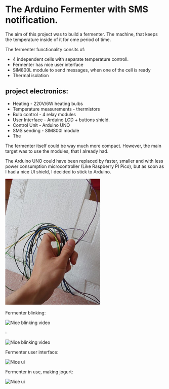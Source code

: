 <h1>The Arduino Fermenter with SMS notification.</h1>
<p>The aim of this project was to build a fermenter. The machine, that keeps the temperature inside of it for ome period of time.</p>

<p>The fermenter functionality consits of:</p>
<ul>
  <li>4 independent cells with separate temperature controll.</li>
  <li>Fermenter has nice user interface</li>
  <li>SIM800L module to send messages, when one of the cell is ready</li>
  <li>Thermal isolation</li>
</ul>

<h2>project electronics:</h2>
<ul>
  <li>Heating - 220V/6W heating bulbs</li>
  <li>Temperature measurements - thermistors</li>
  <li>Bulb control - 4 relay modules</li>
  <li>User Interface - Arduino LCD + buttons shield.</li>
  <li>Control Unit - Arduino UNO</li>
  <li>SMS sending - SIM800l module</li>
  <li>The </li>
</ul>
<p>The fermenter itself could be way much more compact. However, the main target was to use the modules, that I already had.</p>
<p>The Arduino UNO could have been replaced by faster, smaller and with less power consumption microcontroller (Like Raspberry PI Pico), but as soon as I had a nice UI shield, I decided to stick to Arduino.</p>
<img src="images_ferm/cabels.jpg" width="300"/>
<p>Fermenter blinking:</p>
<img src="images_ferm/fermenter.gif" width="300" alt="Nice blinking video"/>
<p>:</p>
<img src="images_ferm/blinking.gif" width="300" alt="Nice blinking video"/>
<p>Fermenter user interface:</p>
<img src="images_ferm/ui.gif" alt="Nice ui" width="300"/>
<p>Fermenter in use, making jogurt:</p>
<img src="images_ferm/fermenting.gif" alt="Nice ui" width="300"/>
